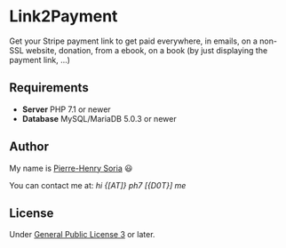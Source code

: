 # Link2Payment

Get your Stripe payment link to get paid everywhere, in emails, on a non-SSL website, donation, from a ebook, on a book (by just displaying the payment link, ...)


## Requirements

* **Server** PHP 7.1 or newer
* **Database** MySQL/MariaDB 5.0.3 or newer


## Author

My name is [Pierre-Henry Soria](http://ph7.me) :smiley:

You can contact me at: *hi {[AT]} ph7 [{D0T}] me*


## License

Under [General Public License 3](http://www.gnu.org/licenses/gpl.html) or later.